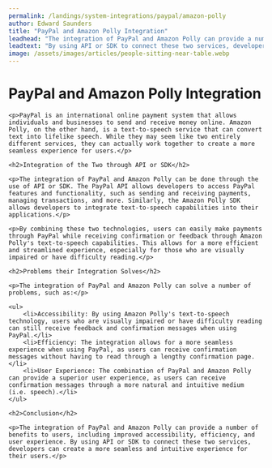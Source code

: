 ```yaml
---
permalink: /landings/system-integrations/paypal/amazon-polly
author: Edward Saunders
title: "PayPal and Amazon Polly Integration"
leadhead: "The integration of PayPal and Amazon Polly can provide a number of benefits to users, including improved accessibility, efficiency, and user experience"
leadtext: "By using API or SDK to connect these two services, developers can create a more seamless and intuitive experience for their users."
image: /assets/images/articles/people-sitting-near-table.webp
---
```

<div class="arttext">	<h1>PayPal and Amazon Polly Integration</h1>

	<p>PayPal is an international online payment system that allows individuals and businesses to send and receive money online. Amazon Polly, on the other hand, is a text-to-speech service that can convert text into lifelike speech. While they may seem like two entirely different services, they can actually work together to create a more seamless experience for users.</p>

	<h2>Integration of the Two through API or SDK</h2>

	<p>The integration of PayPal and Amazon Polly can be done through the use of API or SDK. The PayPal API allows developers to access PayPal features and functionality, such as sending and receiving payments, managing transactions, and more. Similarly, the Amazon Polly SDK allows developers to integrate text-to-speech capabilities into their applications.</p>

	<p>By combining these two technologies, users can easily make payments through PayPal while receiving confirmation or feedback through Amazon Polly's text-to-speech capabilities. This allows for a more efficient and streamlined experience, especially for those who are visually impaired or have difficulty reading.</p>

	<h2>Problems their Integration Solves</h2>

	<p>The integration of PayPal and Amazon Polly can solve a number of problems, such as:</p>

	<ul>
		<li>Accessibility: By using Amazon Polly's text-to-speech technology, users who are visually impaired or have difficulty reading can still receive feedback and confirmation messages when using PayPal.</li>
		<li>Efficiency: The integration allows for a more seamless experience when using PayPal, as users can receive confirmation messages without having to read through a lengthy confirmation page.</li>
		<li>User Experience: The combination of PayPal and Amazon Polly can provide a superior user experience, as users can receive confirmation messages through a more natural and intuitive medium (i.e. speech).</li>
	</ul>

	<h2>Conclusion</h2>

	<p>The integration of PayPal and Amazon Polly can provide a number of benefits to users, including improved accessibility, efficiency, and user experience. By using API or SDK to connect these two services, developers can create a more seamless and intuitive experience for their users.</p>

</div>